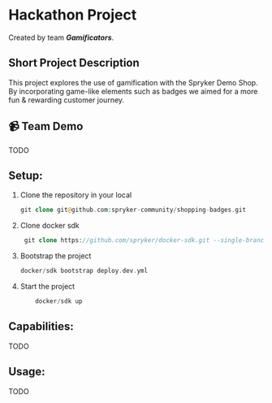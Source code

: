 # Hackathon Project
Created by team ***Gamificators***.

## Short Project Description
This project explores the use of gamification with the Spryker Demo Shop. By incorporating game-like elements such as badges we aimed for a more fun & rewarding customer journey.

## 📹 Team Demo
TODO

## Setup:
1. Clone the repository in your local
	```php
    git clone git@github.com:spryker-community/shopping-badges.git
    ```
1. Clone docker sdk 
    ```php
     git clone https://github.com/spryker/docker-sdk.git --single-branch docker
    ```
1. Bootstrap the project
    ```php
    docker/sdk bootstrap deploy.dev.yml
    ```
1. Start the project
    ```php
        docker/sdk up
    ```

## Capabilities:
TODO

## Usage:
TODO
